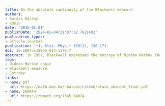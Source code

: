 ```yaml
---
title: On the absolute continuity of the Blackwell measure
authors:
- Balázs Bárány
- admin
date: '2015-01-01'
publishDate: '2024-02-04T21:07:32.762140Z'
publication_types:
- article-journal
publication: '*J. Stat. Phys.* 159(1), 158-171'
doi: 10.1007/s10955-014-1176-7
abstract: In 1957, Blackwell expressed the entropy of hidden Markov chains using a measure which can be characterised as an invariant measure for an iterated function system with place-dependent weights. This measure, called the Blackwell measure, plays a central role in understanding the entropy rate and other important characteristics of fundamental models in information theory. We show that for a suitable set of parameter values the Blackwell measure is absolutely continuous for almost every parameter in the case of binary symmetric channels.
tags:
- Hidden Markov chain
- Blackwell measure
- Entropy
links:
- name: pdf
  url: https://math.bme.hu/~balubs/cikkek/black_abscont_final.pdf
- name: zbMATH
  url: https://zbmath.org/1345.94024
---
```

